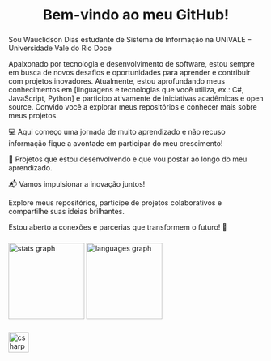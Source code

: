 <h1 align="center">Bem-vindo ao meu GitHub!</h1>

###



Sou Wauclidson Dias estudante de Sistema de Informação na UNIVALE – Universidade Vale do Rio Doce

Apaixonado por tecnologia e desenvolvimento de software, estou sempre em busca de novos desafios e oportunidades para aprender e contribuir com projetos inovadores. Atualmente, estou aprofundando meus conhecimentos em [linguagens e tecnologias que você utiliza, ex.: C#, JavaScript, Python] e participo ativamente de iniciativas acadêmicas e open source. Convido você a explorar meus repositórios e conhecer mais sobre meus projetos.

💻 Aqui começo uma jornada de muito aprendizado e não recuso informação fique a avontade em participar do meu crescimento!


🌟 Projetos que estou desenvolvendo e que vou postar ao longo do meu aprendizado.


📬 Vamos impulsionar a inovação juntos! 

Explore meus repositórios, participe de projetos colaborativos e compartilhe suas ideias brilhantes. 

Estou aberto a conexões e parcerias que transformem o futuro! 🚀

###

<div align="left">
  <img src="https://github-readme-stats.vercel.app/api?username=WAUCLIDSON&hide_title=false&hide_rank=false&show_icons=true&include_all_commits=true&count_private=true&disable_animations=false&theme=ocean_dark&locale=pt-br&hide_border=false&order=1" height="150" alt="stats graph"  />
  <img src="https://github-readme-stats.vercel.app/api/top-langs?username=WAUCLIDSON&locale=pt-br&hide_title=false&layout=compact&card_width=320&langs_count=5&theme=ocean_dark&hide_border=false&order=2" height="150" alt="languages graph"  />
</div>

###

<div align="left">
  <img src="https://cdn.jsdelivr.net/gh/devicons/devicon/icons/csharp/csharp-original.svg" height="40" alt="csharp logo"  />
</div>

###


